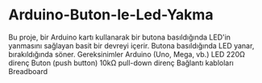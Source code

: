 # Arduino-Buton-le-Led-Yakma
Bu proje, bir Arduino kartı kullanarak bir butona basıldığında LED'in yanmasını sağlayan basit bir devreyi içerir. Butona basıldığında LED yanar, bırakıldığında söner.
 Gereksinimler
Arduino (Uno, Mega, vb.)
LED
220Ω direnç
Buton (push button)
10kΩ pull-down direnç
Bağlantı kabloları
Breadboard
